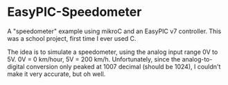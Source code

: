 EasyPIC-Speedometer
===================

A "speedometer" example using mikroC and an EasyPIC v7 controller. This was a school project, first time I ever used C.

The idea is to simulate a speedometer, using the analog input range 0V to 5V. 0V = 0 km/hour, 5V = 200 km/h.
Unfortunately, since the analog-to-digital conversion only peaked at 1007 decimal (should be 1024), 
I couldn't make it very accurate, but oh well.
